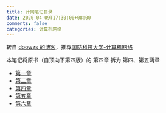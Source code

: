 ```yaml
---
title: 计网笔记目录
date: 2020-04-09T17:30:00+08:00
comments: false
categories: 计算机网络
---
```


转自 [doowzs 的博客](https://doowzs.com/docs/52-net/)，推荐[国防科技大学-计算机网络](https://www.bilibili.com/video/BV1ft411G7Bu)

本笔记将原书（自顶向下第四版）的 第四章 拆为 第四、第五两章

- [第一章](../cn-1/)
- [第三章](../cn-3/)
- [第四章](../cn-4/)
- [第五章](../cn-5/)
- [第六章](../cn-6/)
<!-- [第一章](cn-1) -->

